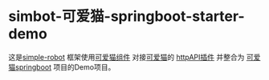 # simbot-可爱猫-springboot-starter-demo

这是[simple-robot](https://github.com/ForteScarlet/simpler-robot) 框架使用[可爱猫组件](https://github.com/ForteScarlet/simpler-robot/tree/dev/component/component-lovelycat-httpapi) 对接[可爱猫](http://www.keaimao.com.cn/forum.php)的 [httpAPI插件](https://www.yuque.com/simpler-robot/simpler-robot-doc/dyb2s1) 并整合为 [可爱猫springboot]() 项目的Demo项目。
